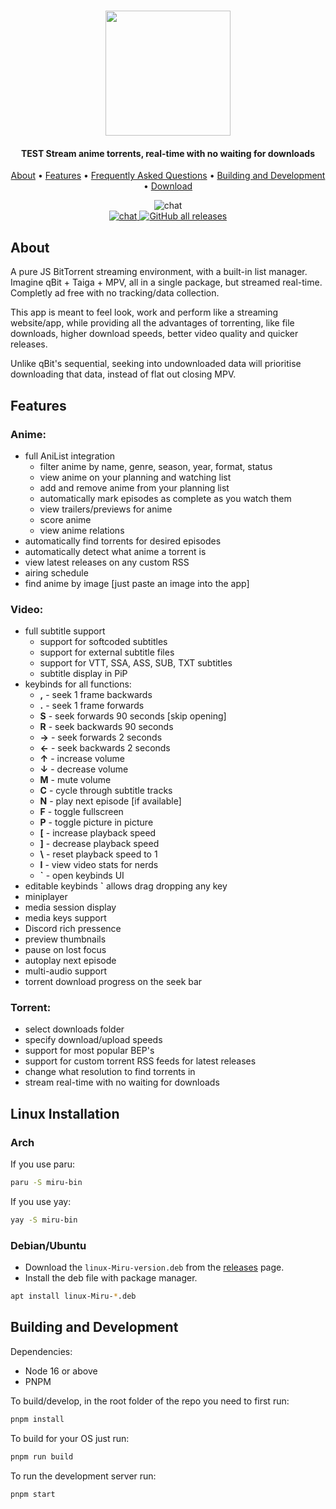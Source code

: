 <h1 align="center">
	<a href="https://github.com/ThaUnknown/miru">
		<img src="./docs/logo.png" width="200">
	</a>
</h1>

<h4 align="center"><b>TEST Stream anime torrents, real-time with no waiting for downloads</b></h4>

<p align="center">
  <a href="#about">About</a> •
  <a href="#features">Features</a> •
  <a href="./docs/faq.md">Frequently Asked Questions</a> •
  <a href="#building-and-development">Building and Development</a> •
  <a href="https://github.com/ThaUnknown/miru/releases/latest">Download</a>
</p>
<p align="center">
  <img src="./docs/show.gif" alt="chat"><br>
  <a href="https://discord.gg/Z87Nh7c4Ac">
    <img src="https://img.shields.io/discord/953341991134064651?style=flat-square" alt="chat">
  </a>
  <a href="https://github.com/ThaUnknown/miru/releases/latest">
    <img alt="GitHub all releases" src="https://img.shields.io/github/downloads/ThaUnknown/miru/total?style=flat-square">
  </a>

</p>

## **About**
A pure JS BitTorrent streaming environment, with a built-in list manager. Imagine qBit + Taiga + MPV, all in a single package, but streamed real-time. Completly ad free with no tracking/data collection.

This app is meant to feel look, work and perform like a streaming website/app, while providing all the advantages of torrenting, like file downloads, higher download speeds, better video quality and quicker releases.

Unlike qBit's sequential, seeking into undownloaded data will prioritise downloading that data, instead of flat out closing MPV.
## **Features**
### **Anime:**
- full AniList integration
  - filter anime by name, genre, season, year, format, status
  - view anime on your planning and watching list
  - add and remove anime from your planning list
  - automatically mark episodes as complete as you watch them
  - view trailers/previews for anime
  - score anime
  - view anime relations
- automatically find torrents for desired episodes
- automatically detect what anime a torrent is
- view latest releases on any custom RSS
- airing schedule
- find anime by image [just paste an image into the app]
### **Video:**
- full subtitle support
  - support for softcoded subtitles
  - support for external subtitle files
  - support for VTT, SSA, ASS, SUB, TXT subtitles
  - subtitle display in PiP
- keybinds for all functions:
  - **,** - seek 1 frame backwards
  - **.** - seek 1 frame forwards
  - **S** - seek forwards 90 seconds [skip opening]
  - **R** - seek backwards 90 seconds
  - **→** - seek forwards 2 seconds
  - **←** - seek backwards 2 seconds
  - **↑** - increase volume
  - **↓** - decrease volume
  - **M** - mute volume
  - **C** - cycle through subtitle tracks
  - **N** - play next episode [if available]
  - **F** - toggle fullscreen
  - **P** - toggle picture in picture
  - **[** - increase playback speed
  - **]** - decrease playback speed
  - **\\** - reset playback speed to 1
  - **I** - view video stats for nerds
  - **`** - open keybinds UI
- editable keybinds **`** allows drag dropping any key
- miniplayer
- media session display
- media keys support
- Discord rich pressence
- preview thumbnails
- pause on lost focus
- autoplay next episode
- multi-audio support
- torrent download progress on the seek bar
### **Torrent:**
- select downloads folder
- specify download/upload speeds
- support for most popular BEP's
- support for custom torrent RSS feeds for latest releases
- change what resolution to find torrents in
- stream real-time with no waiting for downloads

## **Linux Installation**

### Arch

If you use paru:
```bash
paru -S miru-bin
```

If you use yay:

```bash
yay -S miru-bin
```

### Debian/Ubuntu

- Download the `linux-Miru-version.deb` from the [releases](https://github.com/ThaUnknown/miru/releases/latest) page.
- Install the deb file with package manager.
```bash
apt install linux-Miru-*.deb
```

## **Building and Development**

Dependencies:
 - Node 16 or above
 - PNPM

To build/develop, in the root folder of the repo you need to first run:
```bash
pnpm install
```

To build for your OS just run:
```bash
pnpm run build
```

To run the development server run:
```bash
pnpm start
``` 
